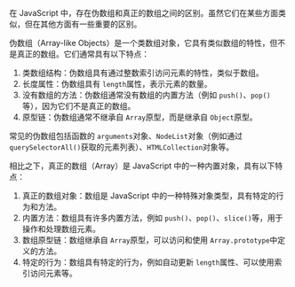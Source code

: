 在 JavaScript 中，存在伪数组和真正的数组之间的区别。虽然它们在某些方面类似，但在其他方面有一些重要的区别。

伪数组（Array-like Objects）是一个类数组对象，它具有类似数组的特性，但不是真正的数组。它们通常具有以下特点：

1. 类数组结构：伪数组具有通过整数索引访问元素的特性，类似于数组。
2. 长度属性：伪数组具有 `length`属性，表示元素的数量。
3. 没有数组的方法：伪数组通常没有数组的内置方法（例如 `push()`、`pop()`等），因为它们不是真正的数组。
4. 原型链：伪数组通常不继承自 `Array`原型，而是继承自 `Object`原型。

常见的伪数组包括函数的 `arguments`对象、`NodeList`对象（例如通过 `querySelectorAll()`获取的元素列表）、`HTMLCollection`对象等。

相比之下，真正的数组（Array）是 JavaScript 中的一种内置对象，具有以下特点：

1. 真正的数组对象：数组是 JavaScript 中的一种特殊对象类型，具有特定的行为和方法。
2. 内置方法：数组具有许多内置方法，例如 `push()`、`pop()`、`slice()`等，用于操作和处理数组元素。
3. 数组原型链：数组继承自 `Array`原型，可以访问和使用 `Array.prototype`中定义的方法。
4. 特定的行为：数组具有特定的行为，例如自动更新 `length`属性、可以使用索引访问元素等。
